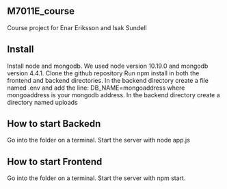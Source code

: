 ## M7011E_course
Course project for Enar Eriksson and Isak Sundell
## Install
Install node and mongodb. We used node version 10.19.0 and mongodb version 4.4.1.
Clone the github repository
Run npm install in both the frontend and backend directories.
In the backend directory create a file named .env and add the line: DB_NAME=mongoaddress where mongoaddress is your mongodb address.
In the backend directory create a directory named uploads
## How to start Backedn
Go into the folder on a terminal. Start the server with node app.js
## How to start Frontend
Go into the folder on a terminal. Start the server with npm start.